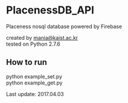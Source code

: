 # PlacenessDB_API
Placeness nosql database powered by Firebase

created by mania@kaist.ac.kr<br />
tested on Python 2.7.6

## How to run 
python example_set.py<br />
python example_get.py

Last update: 2017.04.03
